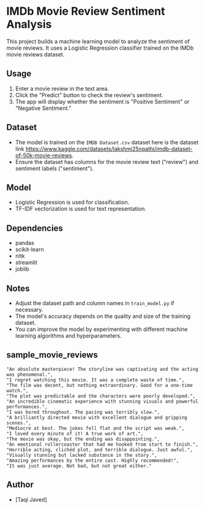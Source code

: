 # IMDb Movie Review Sentiment Analysis

This project builds a machine learning model to analyze the sentiment of movie reviews. It uses a Logistic Regression classifier trained on the IMDb movie reviews dataset.

## Usage

1.  Enter a movie review in the text area.
2.  Click the "Predict" button to check the review's sentiment.
3.  The app will display whether the sentiment is "Positive Sentiment" or "Negative Sentiment."

## Dataset

* The model is trained on the `IMDB Dataset.csv` dataset here is the dataset link https://www.kaggle.com/datasets/lakshmi25npathi/imdb-dataset-of-50k-movie-reviews.
* Ensure the dataset has columns for the movie review text ("review") and sentiment labels ("sentiment").

## Model

* Logistic Regression is used for classification.
* TF-IDF vectorization is used for text representation.

## Dependencies

* pandas
* scikit-learn
* nltk
* streamlit
* joblib

## Notes

* Adjust the dataset path and column names in `train_model.py` if necessary.
* The model's accuracy depends on the quality and size of the training dataset.
* You can improve the model by experimenting with different machine learning algorithms and hyperparameters.

## sample_movie_reviews 
    "An absolute masterpiece! The storyline was captivating and the acting was phenomenal.",
    "I regret watching this movie. It was a complete waste of time.",
    "The film was decent, but nothing extraordinary. Good for a one-time watch.",
    "The plot was predictable and the characters were poorly developed.",
    "An incredible cinematic experience with stunning visuals and powerful performances.",
    "I was bored throughout. The pacing was terribly slow.",
    "A brilliantly directed movie with excellent dialogue and gripping scenes.",
    "Mediocre at best. The jokes fell flat and the script was weak.",
    "I loved every minute of it! A true work of art.",
    "The movie was okay, but the ending was disappointing.",
    "An emotional rollercoaster that had me hooked from start to finish.",
    "Horrible acting, clichéd plot, and terrible dialogue. Just awful.",
    "Visually stunning but lacked substance in the story.",
    "Amazing performances by the entire cast. Highly recommended!",
    "It was just average. Not bad, but not great either."

## Author 
* [Taqi Javed]
